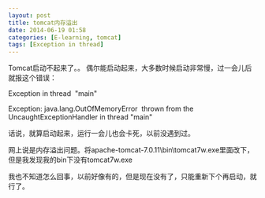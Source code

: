 ```yaml
---
layout: post
title: tomcat内存溢出
date: 2014-06-19 01:58
categories: [E-learning, tomcat]
tags: [Exception in thread]
---
```

Tomcat启动不起来了。。
偶尔能启动起来，大多数时候启动非常慢，过一会儿后就报这个错误：

Exception in thread  "main"  

Exception: java.lang.OutOfMemoryError  thrown from the UncaughtExceptionHandler in thread "main"

话说，就算启动起来，运行一会儿也会卡死，以前没遇到过。

网上说是内存溢出问题。将apache-tomcat-7.0.11\bin\tomcat7w.exe里面改下，但是我发现我的bin下没有tomcat7w.exe

我也不知道怎么回事，以前好像有的，但是现在没有了，只能重新下个再启动，就行了。
